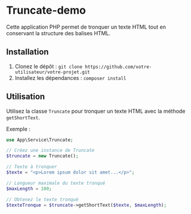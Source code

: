 # Truncate-demo

Cette application PHP permet de tronquer un texte HTML tout en conservant la structure des balises HTML.

## Installation

1. Clonez le dépôt : `git clone https://github.com/votre-utilisateur/votre-projet.git`
2. Installez les dépendances : `composer install`

## Utilisation

Utilisez la classe `Truncate` pour tronquer un texte HTML avec la méthode `getShortText`.

Exemple :

```php
use App\Service\Truncate;

// Créez une instance de Truncate
$truncate = new Truncate();

// Texte à tronquer
$texte = "<p>Lorem ipsum dolor sit amet...</p>";

// Longueur maximale du texte tronqué
$maxLength = 100;

// Obtenez le texte tronqué
$texteTronque = $truncate->getShortText($texte, $maxLength);

